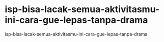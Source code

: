 # isp-bisa-lacak-semua-aktivitasmu-ini-cara-gue-lepas-tanpa-drama
isp-bisa-lacak-semua-aktivitasmu-ini-cara-gue-lepas-tanpa-drama
